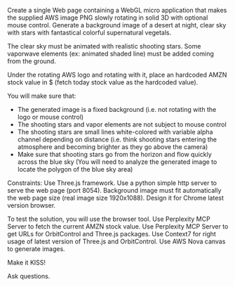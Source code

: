 Create a single Web page containing a WebGL micro application that makes the supplied AWS image PNG slowly rotating in solid 3D with optional mouse control. Generate a background image of a desert at night, clear sky with stars with fantastical colorful supernatural vegetals. 

The clear sky must be animated with realistic shooting stars. Some vaporwave elements (ex: animated shaded line) must be added coming from the ground.

Under the rotating AWS logo and rotating with it, place an hardcoded AMZN stock value in $ (fetch today stock value as the hardcoded value).

You will make sure that:
- The generated image is a fixed background (i.e. not rotating with the logo or mouse control)
- The shooting stars and vapor elements are not subject to mouse control
- The shooting stars are small lines white-colored with variable alpha channel depending on distance (i.e. think shooting stars entering the atmosphere and becoming brighter as they go above the camera)
- Make sure that shooting stars go from the horizon and flow quickly across the blue sky (You will need to analyze the generated image to locate the polygon of the blue sky area)

Constraints:
Use Three.js framework. Use a python simple http server to serve the web page (port 8054). Background image must fit automatically the web page size (real image size 1920x1088). 
Design it for Chrome latest version browser.

To test the solution, you will use the browser tool. 
Use Perplexity MCP Server to fetch the current AMZN stock value.
Use Perplexity MCP Server to get URLs for OrbitControl and Three.js packages. 
Use Context7 for right usage of latest version of Three.js and OrbitControl.
Use AWS Nova canvas to generate images.

Make it KISS!

Ask questions.